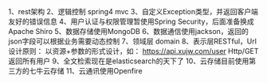 1、rest架构
2、逻辑控制 spring4 mvc
3、自定义Exception类型，并返回客户端友好的错误信息
4、用户认证与权限管理暂使用Spring Security，后面准备换成Apache Shiro
5、数据存储使用MongoDB
6、数据通信使用jackson，返回的json字段可以根据业务需要动态控制
7、领域层 domain
8、表示层RESTful，Url设计原则：
   以资源+参数的形式设计，如：
   https://api.xujw.com/user		Http/GET	
   返回所有用户
9、全文检索现在是elasticsearch的天下了
10、云存储目前使用第三方的七牛云存储
11、云通讯使用Openfire 